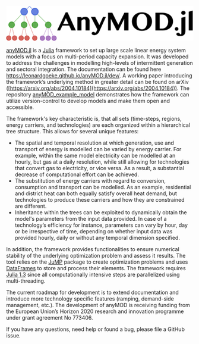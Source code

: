 
<img src="docs/src/assets/schriftzug_plus_logo.png" alt="logo" width="950px"/>

[anyMOD.jl](https://github.com/leonardgoeke/anyMOD.jl) is a [Julia](https://julialang.org/) framework to set up large scale linear energy system models with a focus on multi-period capacity expansion. It was developed to address the challenges in modelling high-levels of intermittent generation and sectoral integration. The documentation can be found here https://leonardgoeke.github.io/anyMOD.jl/dev/. A working paper introducing the framework’s underlying method in greater detail can be found on arXiv ([https://arxiv.org/abs/2004.10184](https://arxiv.org/abs/2004.10184)). The repository [anyMOD_example_model](https://github.com/leonardgoeke/anyMOD_example_model) demonstrates how the framework can utilize version-control to develop models and make them open and accessible.

The framework's key characteristic is, that all sets (time-steps, regions, energy carriers, and technologies) are each organized within a hierarchical tree structure. This allows for several unique features:

* The spatial and temporal resolution at which generation, use and transport of energy is modelled can be varied by energy carrier. For example, within the same model electricity can be modelled at an hourly, but gas at a daily resolution, while still allowing for technologies that convert gas to electricity, or vice versa. As a result, a substantial decrease of computational effort can be achieved.
* The substitution of energy carriers with regard to conversion, consumption and transport can be modelled. As an example, residential and district heat can both equally satisfy overall heat demand, but technologies to produce these carriers and how they are constrained are different.
* Inheritance within the trees can be exploited to dynamically obtain the model's parameters from the input data provided. In case of a technology’s efficiency for instance, parameters can vary by hour, day or be irrespective of time, depending on whether input data was provided hourly, daily or without any temporal dimension specified.

In addition, the framework provides functionalities to ensure numerical stability of the underlying optimization problem and assess it results. The tool relies on the [JuMP](https://github.com/JuliaOpt/JuMP.jl) package to create optimization problems and uses [DataFrames](https://juliadata.github.io/DataFrames.jl/stable/) to store and process their elements. The framework requires [Julia 1.3](https://julialang.org/downloads/) since all computationally intensive steps are parallelized using multi-threading.

The current roadmap for development is to extend documentation and introduce more technology specific features (ramping, demand-side management, etc.). The development of anyMOD is receiving funding from the European Union’s Horizon 2020 research and innovation programme under grant agreement No 773406.

If you have any questions, need help or found a bug, please file a GitHub issue.
